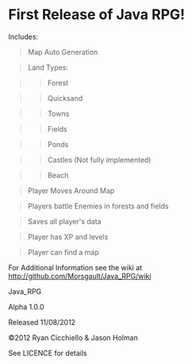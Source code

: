 # __First Release of Java RPG!__

Includes:
>Map Auto Generation

>Land Types:

>>Forest

>>Quicksand

>>Towns

>>Fields

>>Ponds

>>Castles (Not fully implemented)

>>Beach

>Player Moves Around Map

>Players battle Enemies in forests and fields

>Saves all player's data

>Player has XP and levels

>Player can find a map

For Additional Information see the wiki at http://github.com/Morsgault/Java_RPG/wiki

Java_RPG

Alpha 1.0.0

Released 11/08/2012

©2012 Ryan Cicchiello & Jason Holman

See LICENCE for details



